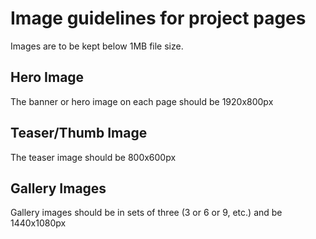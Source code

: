 # Image guidelines for project pages

Images are to be kept below 1MB file size.

## Hero Image

The banner or hero image on each page should be 1920x800px

## Teaser/Thumb Image

The teaser image should be 800x600px

## Gallery Images

Gallery images should be in sets of three (3 or 6 or 9, etc.) and be 1440x1080px
